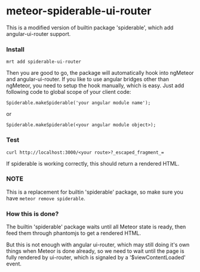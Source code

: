 meteor-spiderable-ui-router
========================

This is a modified version of builtin package 'spiderable', which add angular-ui-router support.

### Install
```
mrt add spiderable-ui-router
```

Then you are good to go, the package will automatically hook into ngMeteor and angular-ui-router.
If you like to use angular bridges other than ngMeteor, you need to setup the hook manually, which is easy.
Just add following code to global scope of your client code:
```
Spiderable.makeSpiderable('your angular module name');
```
or
```
Spiderable.makeSpiderable(<your angular module object>);
```


### Test

```
curl http://localhost:3000/<your route>?_escaped_fragment_=
```

If spiderable is working correctly, this should return a rendered HTML.


### NOTE

This is a replacement for builtin 'spiderable' package, so make sure you have `meteor remove spiderable`.


### How this is done?

The builtin 'spiderable' package waits until all Meteor state is ready, then feed them through phantomjs to get a rendered HTML.

But this is not enough with angular ui-router, which may still doing it's own things when Meteor is done already, so we need to wait until the page is fully rendered by ui-router, which is signaled by a '$viewContentLoaded' event.
